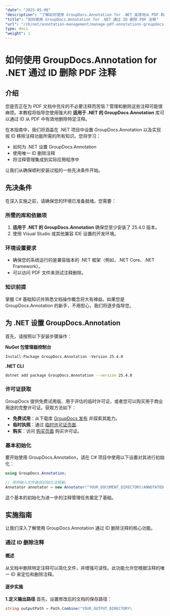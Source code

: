 ```yaml
---
"date": "2025-05-06"
"description": "了解如何使用 GroupDocs.Annotation for .NET 高效地从 PDF 和其他文档中删除注释。探索分步指南、最佳实践和实际应用。"
"title": "如何使用 GroupDocs.Annotation for .NET 通过 ID 删除 PDF 注释"
"url": "/zh/net/annotation-management/manage-pdf-annotations-groupdocs-dotnet-remove-id/"
type: docs
"weight": 1
---
```


# 如何使用 GroupDocs.Annotation for .NET 通过 ID 删除 PDF 注释

## 介绍

您是否正在为 PDF 文档中充斥的不必要注释而苦恼？管理和删除这些注释可能很麻烦。本教程将指导您使用强大的 **适用于 .NET 的 GroupDocs.Annotation** 库可以通过 ID 从 PDF 中有效地删除特定注释。

在本指南中，我们将涵盖在 .NET 项目中设置 GroupDocs.Annotation 以及实现按 ID 移除注释功能所需的所有知识。您将学习：
- 如何为 .NET 设置 GroupDocs.Annotation
- 使用唯一 ID 删除注释
- 将注释管理集成到实际应用程序中

让我们从确保顺利安装过程的一些先决条件开始。

## 先决条件

在深入实施之前，请确保您的环境已准备就绪。您需要：

### 所需的库和依赖项
1. **适用于 .NET 的 GroupDocs.Annotation** 确保您至少安装了 25.4.0 版本。
2. 使用 Visual Studio 或其他兼容 IDE 设置的开发环境。

### 环境设置要求
- 确保您的系统运行的是兼容版本的 .NET 框架（例如，.NET Core、.NET Framework）。
- 可以访问 PDF 文件来测试注释删除。

### 知识前提
掌握 C# 基础知识并熟悉文档操作概念将大有裨益。如果您是 GroupDocs.Annotation 的新手，不用担心，我们将逐步指导您。

## 为 .NET 设置 GroupDocs.Annotation

首先，请按照以下安装步骤操作：

**NuGet 包管理器控制台**

```shell
Install-Package GroupDocs.Annotation -Version 25.4.0
```

**\.NET CLI**

```bash
dotnet add package GroupDocs.Annotation --version 25.4.0
```

### 许可证获取
GroupDocs 提供免费试用版、用于评估的临时许可证，或者您可以购买用于商业用途的完整许可证。获取方法如下：
- **免费试用**：从下载库 [GroupDocs 发布](https://releases.groupdocs.com/annotation/net/) 并探索其能力。
- **临时执照**：通过 [临时许可证页面](https://purchase。groupdocs.com/temporary-license/).
- **购买**：访问 [购买页面](https://purchase.groupdocs.com/buy) 购买许可证。

### 基本初始化
要开始使用 GroupDocs.Annotation，请在 C# 项目中使用以下设置对其进行初始化：

```csharp
using GroupDocs.Annotation;

// 使用输入文件路径初始化注释器。
Annotator annotator = new Annotator("YOUR_DOCUMENT_DIRECTORY/ANNOTATED.pdf");
```

这个基本的初始化为进一步的注释管理任务奠定了基础。

## 实施指南

让我们深入了解使用 GroupDocs.Annotation 通过 ID 删除注释的核心功能。

### 通过 ID 删除注释
#### 概述
从文档中删除特定注释可以简化文件，并增强可读性。此功能允许您根据注释的唯一 ID 来定位和删除注释。

#### 逐步实施
**1.定义输出路径**
首先，设置修改后的文档的保存路径：

```csharp
string outputPath = Path.Combine("YOUR_OUTPUT_DIRECTORY\